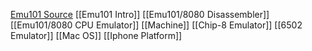 [Emu101 Source](https://github.com/kpmiller/emulator101)
[[Emu101 Intro]]
[[Emu101/8080 Disassembler]]
[[Emu101/8080 CPU Emulator]]
[[Machine]]
[[Chip-8 Emulator]]
[[6502 Emulator]]
[[Mac OS]]
[[Iphone Platform]]